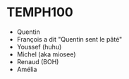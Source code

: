 # TEMPH100

- Quentin
- François a dit "Quentin sent le pâté"
- Youssef (huhu)
- Michel (aka miosee)
- Renaud (BOH)
- Amélia


